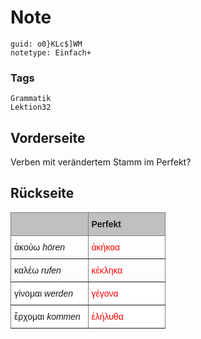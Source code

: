 # Note
```
guid: o0}KLc$]WM
notetype: Einfach+
```

### Tags
```
Grammatik
Lektion32
```

## Vorderseite
Verben mit verändertem Stamm im Perfekt?

## Rückseite
<style type="text/css">
.tg  {border-collapse:collapse;border-spacing:0;}
.tg td{border-color:black;border-style:solid;border-width:1px;font-family:Arial, sans-serif;font-size:14px;
  overflow:hidden;padding:10px 5px;word-break:normal;}
.tg th{border-color:black;border-style:solid;border-width:1px;font-family:Arial, sans-serif;font-size:14px;
  font-weight:normal;overflow:hidden;padding:10px 5px;word-break:normal;}
.tg .tg-m3cl{border-color:inherit;color:#fe0000;text-align:left;vertical-align:bottom}
.tg .tg-6e8n{background-color:#c0c0c0;border-color:inherit;font-weight:bold;text-align:left;vertical-align:top}
.tg .tg-za14{border-color:inherit;text-align:left;vertical-align:bottom}
.tg .tg-71nf{background-color:#ffffff;border-color:inherit;text-align:left;vertical-align:bottom}
.tg .tg-bwbi{background-color:#ffffff;border-color:inherit;color:#fe0000;text-align:left;vertical-align:bottom}
.tg .tg-8kj2{background-color:#FFF;border-color:inherit;color:#FE0000;text-align:left;vertical-align:top}
</style>
<table class="tg" style="undefined;table-layout: fixed; width: 248px">
<colgroup>
<col style="width: 124px">
<col style="width: 124px">
</colgroup>
<thead>
<tr>
<th class="tg-6e8n"></th>
<th class="tg-6e8n">Perfekt</th>
</tr>
</thead>
<tbody>
<tr>
<td class="tg-za14">ἀκούω <span style="font-style:italic">hören</span></td>
<td class="tg-m3cl">ἀκήκοα</td>
</tr>
<tr>
<td class="tg-za14">καλέω <span style="font-style:italic">rufen</span></td>
<td class="tg-m3cl">κέκληκα</td>
</tr>
<tr>
<td class="tg-71nf">γίνομαι <span style="font-style:italic">werden</span></td>
<td class="tg-bwbi">γέγονα</td>
</tr>
<tr>
<td class="tg-71nf">ἔρχομαι <span style="font-style:italic">kommen</span></td>
<td class="tg-8kj2">ἐλήλυθα</td>
</tr>
</tbody>
</table>
